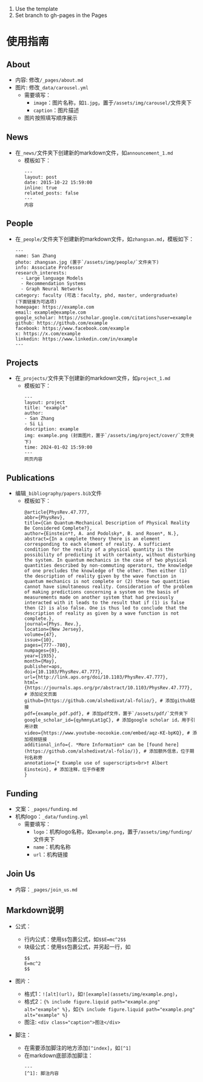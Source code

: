 1. Use the template
2. Set branch to gh-pages in the Pages

# 使用指南

## About

- 内容: 修改`/_pages/about.md`
- 图片: 修改`_data/carousel.yml`
  - 需要填写：
    - `image`：图片名称，如`1.jpg`，置于`/assets/img/carousel/`文件夹下
    - `caption`：图片描述
  - 图片按照填写顺序展示

## News

- 在`_news/`文件夹下创建新的markdown文件，如`announcement_1.md`
  - 模板如下：
    ```
    ---
    layout: post
    date: 2015-10-22 15:59:00
    inline: true
    related_posts: false
    ---
    内容
    ```

## People

- 在`_people/`文件夹下创建新的markdown文件，如`zhangsan.md`，模板如下：
  ```
  ---
  name: San Zhang
  photo: zhangsan.jpg (置于`/assets/img/people/`文件夹下)
  info: Associate Professor
  research_interests:
    - Large language Models
    - Recommendation Systems
    - Graph Neural Networks
  category: faculty (可选：faculty, phd, master, undergraduate)
  (下面链接为可选项)
  homepage: https://example.com
  email: example@example.com
  google_scholar: https://scholar.google.com/citations?user=example
  github: https://github.com/example
  facebook: https://www.facebook.com/example
  x: https://x.com/example
  linkedin: https://www.linkedin.com/in/example
  ---
  ```

## Projects

- 在`_projects/`文件夹下创建新的markdown文件，如`project_1.md`
  - 模板如下：
    ```
    ---
    layout: project
    title: "example"
    author:
    - San Zhang
    - Si Li
    description: example
    img: example.png (封面图片，置于`/assets/img/project/cover/`文件夹下)
    time: 2024-01-02 15:59:00
    ---
    网页内容
    ```

## Publications

- 编辑`_bibliography/papers.bib`文件
  - 模板如下：
    ```
    @article{PhysRev.47.777,
    abbr={PhysRev},
    title={Can Quantum-Mechanical Description of Physical Reality Be Considered Complete?},
    author={Einstein*†, A. and Podolsky*, B. and Rosen*, N.},
    abstract={In a complete theory there is an element corresponding to each element of reality. A sufficient condition for the reality of a physical quantity is the possibility of predicting it with certainty, without disturbing the system. In quantum mechanics in the case of two physical quantities described by non-commuting operators, the knowledge of one precludes the knowledge of the other. Then either (1) the description of reality given by the wave function in quantum mechanics is not complete or (2) these two quantities cannot have simultaneous reality. Consideration of the problem of making predictions concerning a system on the basis of measurements made on another system that had previously interacted with it leads to the result that if (1) is false then (2) is also false. One is thus led to conclude that the description of reality as given by a wave function is not complete.},
    journal={Phys. Rev.},
    location={New Jersey},
    volume={47},
    issue={10},
    pages={777--780},
    numpages={0},
    year={1935},
    month={May},
    publisher=aps,
    doi={10.1103/PhysRev.47.777},
    url={http://link.aps.org/doi/10.1103/PhysRev.47.777},
    html={https://journals.aps.org/pr/abstract/10.1103/PhysRev.47.777}, # 添加论文页面
    github={https://github.com/alshedivat/al-folio/}, # 添加github链接
    pdf={example_pdf.pdf}, # 添加pdf文件，置于`/assets/pdf/`文件夹下
    google_scholar_id={qyhmnyLat1gC}, # 添加google scholar id，用于引用计数
    video={https://www.youtube-nocookie.com/embed/aqz-KE-bpKQ}, # 添加视频链接
    additional_info={. *More Information* can be [found here](https://github.com/alshedivat/al-folio/)}, # 添加额外信息，位于期刊名称旁
    annotation={* Example use of superscripts<br>† Albert Einstein}, # 添加注释，位于作者旁
    }
    ```

## Funding

- 文案：`_pages/funding.md`
- 机构logo：`_data/funding.yml`
  - 需要填写：
    - `logo`：机构logo名称，如`example.png`，置于`/assets/img/funding/`文件夹下
    - `name`：机构名称
    - `url`：机构链接

## Join Us

- 内容：`_pages/join_us.md`

## Markdown说明

- 公式：
  - 行内公式：使用`$$`包裹公式，如`$$E=mc^2$$`
  - 块级公式：使用`$$`包裹公式，并另起一行，如
    ```
    $$
    E=mc^2
    $$
    ```
- 图片：

  - 格式1：`![alt](url)`，如`![example](assets/img/example.png)`，
  - 格式2：`{% include figure.liquid path="example.png" alt="example" %}`，如`{% include figure.liquid path="example.png" alt="example" %}`
  - 图注: `<div class="caption">图注</div>`

- 脚注：
  - 在需要添加脚注的地方添加`[^index]`，如`[^1]`
  - 在markdown底部添加脚注：
    ```
    ---
    [^1]: 脚注内容
    ```

